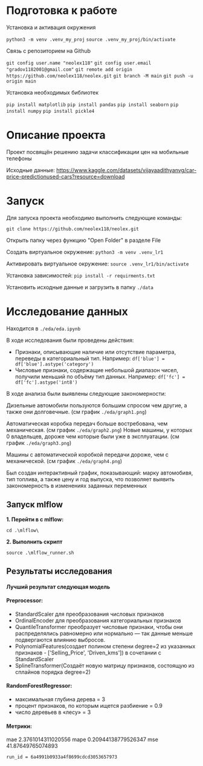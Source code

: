 # Подготовка к работе
Установка и активация окружения

``` python3 -m venv .venv_my_proj ```
``` source .venv_my_proj/bin/activate ```

Связь с репозиторием на Github

``` git config user.name "neolex118" ```
``` git config user.email "gradov1182001@gmail.com" ```
``` git remote add origin https://github.com/neolex118/neolex.git ```
``` git branch -M main ```
``` git push -u origin main ```

Установка необходимых библиотек

``` pip install matplotlib ```
``` pip install pandas ```
``` pip install seaborn ```
``` pip install numpy ```
``` pip install pickle4 ```

# Описание проекта
Проект посвящён решению задачи классификации цен на мобильные телефоны

Исходные данные: https://www.kaggle.com/datasets/vijayaadithyanvg/car-price-predictionused-cars?resource=download

# Запуск
Для запуска проекта необходимо выполнить следующие команды:

``` git clone https://github.com/neolex118/neolex.git ```

Открыть папку через функцию "Open Folder" в разделе File

Создать виртуальное окружение:
``` python3 -m venv .venv_lr1 ```

Активировать виртуальное окружение:
``` source .venv_lr1/bin/activate ```

Установка зависимостей:
``` pip install -r requirments.txt ```

Установить исходные данные и загрузить в папку ` ./data `

# Исследование данных
Находится в ``` ./eda/eda.ipynb ```

В ходе исследования были проведены действия:

- Признаки, описывающие наличие или отсутствие параметра, переведы в категориальный тип. Например:
``` df['blue'] = df['blue'].astype('category') ```
- Числовые признаки, содержащие небольшой диапазон чисел, получили меньший по объёму тип данных. Например:
``` df['fc'] = df['fc'].astype('int8') ```


В ходе анализа были выявлены следующие закономерности:

Дизельные автомобили пользуются большим спросом чем другие, а также они долговечные. (см график ```./eda/graph1.png```)

Автоматическая коробка передач больше востребована, чем механическая. (см график ```./eda/graph2.png```)
Новые машины, у которых 0 владельцев, дороже чем которые были уже в эксплуатации. (см график ```./eda/graph3.png```)

Машины с автоматической коробкой передачи дороже, чем с механической. (см график ```./eda/graph4.png```)

Был создан интерактивный график, показывающий: марку автомобивя, тип топлива, а также цену и год выпуска, что позволяет выявить закономерность в изменениях заданных переменных


## Запуск mlflow
**1. Перейти в с mlflow:**
```
cd .\mlflow\
```

**2. Выполнить скрипт**
```
source .\mlflow_runner.sh
```

## Результаты исследования

#### Лучший результат следующая модель
#### Preprocessor: 
- StandardScaler для преобразования числовых признаков
- OrdinalEncoder для преобразования категориальных признаков
- QuantileTransformer преобразует числовые признаки, чтобы они распределялись равномерно или нормально — так данные меньше подвергаются влиянию выбросов.
- PolynomialFeatures(создает полином степени degree=2 из указанных признаков - ['Selling_Price', 'Driven_kms']) в сочетании с StandardScaler
- SplineTransformer(Cоздаёт новую матрицу признаков, состоящую из сплайнов порядка degree=2)
  
#### RandomForestRegressor:
- максимальная глубина дерева = 3
- процент признаков, по которым ищется разбиение = 0.9
- число деревьев в «лесу» = 3 
#### Метрики:
mae
2.3761014311020556
mape
0.20944138779526347
mse
41.87649765074893
```
run_id = 6a4991b0933a4f8699cdcd3053657973
```